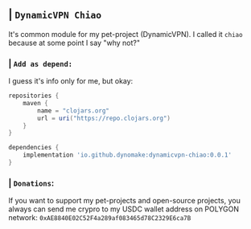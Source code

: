 ## | `DynamicVPN Chiao`
It's common module for my pet-project (DynamicVPN). I called it `chiao` because at some point I say "why not?"

### | `Add as depend:`
I guess it's info only for me, but okay:

```groovy
repositories {
    maven {
        name = "clojars.org"
        url = uri("https://repo.clojars.org")
    }
}

dependencies {
    implementation 'io.github.dynomake:dynamicvpn-chiao:0.0.1'
}
```

### | `Donations`:
If you want to support my pet-projects and open-source projects, you always can send me crypro to my USDC wallet address on POLYGON network: `0xAE8840E02C52F4a289af083465d78C2329E6ca7B`